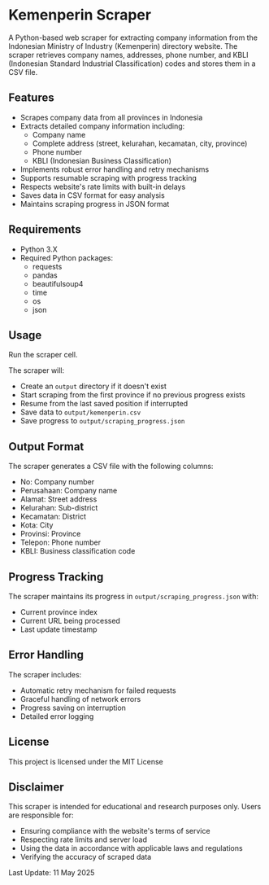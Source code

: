 # Kemenperin Scraper

A Python-based web scraper for extracting company information from the Indonesian Ministry of Industry (Kemenperin) directory website. The scraper retrieves company names, addresses, phone number, and KBLI (Indonesian Standard Industrial Classification) codes and stores them in a CSV file.

## Features

- Scrapes company data from all provinces in Indonesia
- Extracts detailed company information including:
  - Company name
  - Complete address (street, kelurahan, kecamatan, city, province)
  - Phone number
  - KBLI (Indonesian Business Classification)
- Implements robust error handling and retry mechanisms
- Supports resumable scraping with progress tracking
- Respects website's rate limits with built-in delays
- Saves data in CSV format for easy analysis
- Maintains scraping progress in JSON format

## Requirements

- Python 3.X
- Required Python packages:
  - requests
  - pandas
  - beautifulsoup4
  - time
  - os
  - json

## Usage

Run the scraper cell.

The scraper will:
- Create an `output` directory if it doesn't exist
- Start scraping from the first province if no previous progress exists
- Resume from the last saved position if interrupted
- Save data to `output/kemenperin.csv`
- Save progress to `output/scraping_progress.json`

## Output Format

The scraper generates a CSV file with the following columns:
- No: Company number
- Perusahaan: Company name
- Alamat: Street address
- Kelurahan: Sub-district
- Kecamatan: District
- Kota: City
- Provinsi: Province
- Telepon: Phone number
- KBLI: Business classification code

## Progress Tracking

The scraper maintains its progress in `output/scraping_progress.json` with:
- Current province index
- Current URL being processed
- Last update timestamp

## Error Handling

The scraper includes:
- Automatic retry mechanism for failed requests
- Graceful handling of network errors
- Progress saving on interruption
- Detailed error logging

## License

This project is licensed under the MIT License

## Disclaimer

This scraper is intended for educational and research purposes only. Users are responsible for:
- Ensuring compliance with the website's terms of service
- Respecting rate limits and server load
- Using the data in accordance with applicable laws and regulations
- Verifying the accuracy of scraped data

Last Update: 11 May 2025
